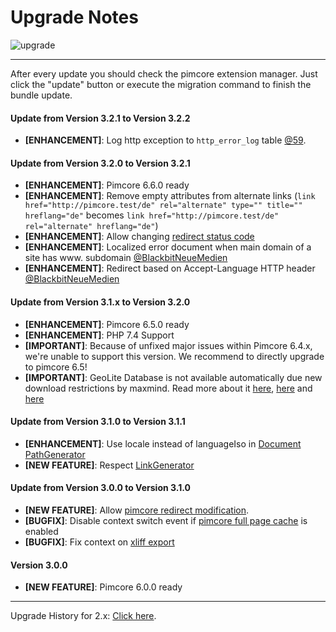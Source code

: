 # Upgrade Notes
![upgrade](https://user-images.githubusercontent.com/700119/31535145-3c01a264-affa-11e7-8d86-f04c33571f65.png)  

***

After every update you should check the pimcore extension manager. 
Just click the "update" button or execute the migration command to finish the bundle update.

#### Update from Version 3.2.1 to Version 3.2.2
- **[ENHANCEMENT]**: Log http exception to `http_error_log` table [@59](https://github.com/dachcom-digital/pimcore-i18n/pull/59).

#### Update from Version 3.2.0 to Version 3.2.1
- **[ENHANCEMENT]**: Pimcore 6.6.0 ready
- **[ENHANCEMENT]**: Remove empty attributes from alternate links (`link href="http://pimcore.test/de" rel="alternate" type="" title="" hreflang="de"` becomes `link href="http://pimcore.test/de" rel="alternate" hreflang="de"`)
- **[ENHANCEMENT]**: Allow changing [redirect status code](https://github.com/dachcom-digital/pimcore-i18n/blob/master/docs/51_RedirectorAdapter.md#define-redirect-status-code)
- **[ENHANCEMENT]**: Localized error document when main domain of a site has www. subdomain [@BlackbitNeueMedien](https://github.com/dachcom-digital/pimcore-i18n/pull/56)
- **[ENHANCEMENT]**: Redirect based on Accept-Language HTTP header [@BlackbitNeueMedien](https://github.com/dachcom-digital/pimcore-i18n/pull/57)

#### Update from Version 3.1.x to Version 3.2.0
- **[ENHANCEMENT]**: Pimcore 6.5.0 ready
- **[ENHANCEMENT]**: PHP 7.4 Support
- **[IMPORTANT]**: Because of unfixed major issues within Pimcore 6.4.x, we're unable to support this version. We recommend to directly upgrade to pimcore 6.5!
- **[IMPORTANT]**: GeoLite Database is not available automatically due new download restrictions by maxmind. Read more about it [here](./docs/10_GeoControl.md), [here](https://github.com/pimcore/pimcore/issues/5512) and [here](https://blog.maxmind.com/2019/12/18/significant-changes-to-accessing-and-using-geolite2-databases/) 

#### Update from Version 3.1.0 to Version 3.1.1
- **[ENHANCEMENT]**: Use locale instead of languageIso in [Document PathGenerator](https://github.com/dachcom-digital/pimcore-i18n/issues/41)
- **[NEW FEATURE]**: Respect [LinkGenerator](https://github.com/dachcom-digital/pimcore-i18n/issues/15)

#### Update from Version 3.0.0 to Version 3.1.0
- **[NEW FEATURE]**: Allow [pimcore redirect modification](https://github.com/dachcom-digital/pimcore-i18n/issues/33).
- **[BUGFIX]**: Disable context switch event if [pimcore full page cache](https://github.com/dachcom-digital/pimcore-i18n/issues/18) is enabled
- **[BUGFIX]**: Fix context on [xliff export](https://github.com/dachcom-digital/pimcore-i18n/issues/28)

#### Version 3.0.0
- **[NEW FEATURE]**: Pimcore 6.0.0 ready

***

Upgrade History for 2.x: [Click here](https://github.com/dachcom-digital/pimcore-i18n/blob/2.4/UPGRADE.md).